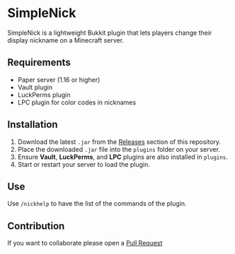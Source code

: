 # SimpleNick

SimpleNick is a lightweight Bukkit plugin that lets players change their display nickname on a Minecraft server.

## Requirements

- Paper server (1.16 or higher)
- Vault plugin
- LuckPerms plugin
- LPC plugin for color codes in nicknames

## Installation

1. Download the latest `.jar` from the [Releases](https://github.com/DrkkDev/SimpleNick/releases/) section of this repository.
2. Place the downloaded `.jar` file into the `plugins` folder on your server.
3. Ensure **Vault**, **LuckPerms**, and **LPC** plugins are also installed in `plugins`.
4. Start or restart your server to load the plugin.

## Use

Use `/nickhelp` to have the list of the commands of the plugin.

## Contribution

If you want to collaborate please open a [Pull Request](https://github.com/DrkkDev/SimpleNick/pulls)
